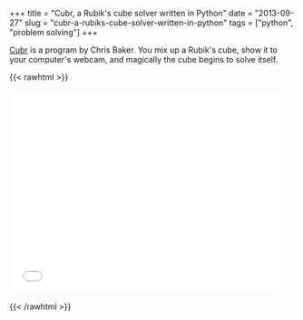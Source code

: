 +++
title = "Cubr, a Rubik's cube solver written in Python"
date = "2013-09-27"
slug = "cubr-a-rubiks-cube-solver-written-in-python"
tags = ["python", "problem solving"]
+++

[Cubr](http://cbarker.net/blog/projects/applications/cubr) is a program by Chris Baker.  You mix up a Rubik's cube, show it to your computer's webcam, and magically the cube begins to solve itself.


{{< rawhtml >}}
<iframe width="480" height="360" src="//www.youtube-nocookie.com/embed/QrLaajSDnTw?rel=0" frameborder="0" allowfullscreen></iframe>

<div sytle="clear: both"> </div>

{{< /rawhtml >}}
